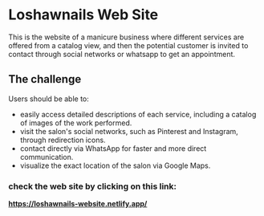 # Loshawnails Web Site

This is the website of a manicure business where different services are offered from a catalog view, and then the potential customer is invited to contact through social networks or whatsapp to get an appointment.

## The challenge

Users should be able to:

- easily access detailed descriptions of each service, including a catalog of images of the work performed.
- visit the salon's social networks, such as Pinterest and Instagram, through redirection icons.
- contact directly via WhatsApp for faster and more direct communication.
- visualize the exact location of the salon via Google Maps.

### check the web site by clicking on this link:

**https://loshawnails-website.netlify.app/**
